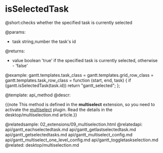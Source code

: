 isSelectedTask
=============
@short:checks whether the specified task is currently selected
	


@params:
- task	string,number	the task's id


@returns:
- value	boolean	'true' if the specified task is currently selected, otherwise - 'false'


@example:
gantt.templates.task_class = 
gantt.templates.grid_row_class = 
gantt.templates.task_row_class = function (start, end, task) {
	if (gantt.isSelectedTask(task.id))
		return "gantt_selected";
};

@template:	api_method
@descr:

{{note This method is defined in the **multiselect** extension, so you need to activate the [multiselect](desktop/extensions_list.md#multitaskselection) plugin. Read the details in the desktop/multiselection.md article.}}

@relatedsample:
	02_extensions/09_multiselection.html
@relatedapi:
	api/gantt_eachselectedtask.md
    api/gantt_getlastselectedtask.md
    api/gantt_getselectedtasks.md
    api/gantt_multiselect_config.md
    api/gantt_multiselect_one_level_config.md
    api/gantt_toggletaskselection.md
@related:
	desktop/multiselection.md
    